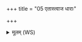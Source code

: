 +++
title = "05 एतास्त्वाज धाराः"

+++
<details><summary>मूलम् (WS)</summary>

एतास्त्वाज धाराः उप यन्तु विश्वतः सोम्या देवीर्घृतपृष्ठा मधुश्चुतः ।  
स्तभान पृथिवीं दिवं सदस्व नाके तिष्ठास्यधि सप्तरश्मौ ॥ ५ ॥
</details>